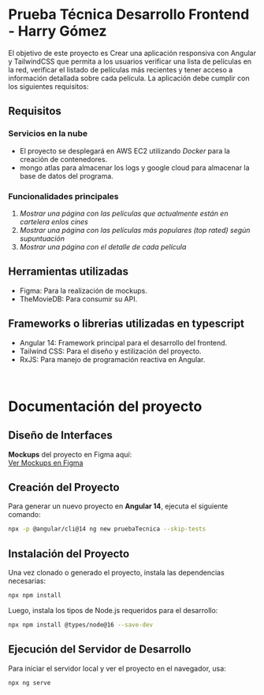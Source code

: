 # Prueba Técnica Desarrollo Frontend - Harry Gómez

El objetivo de este proyecto es Crear una aplicación responsiva con Angular y TailwindCSS que permita a los
usuarios verificar una lista de películas en la red, verificar el listado de películas
más recientes y tener acceso a información detallada sobre cada película. La
aplicación debe cumplir con los siguientes requisitos:



## Requisitos

### Servicios en la nube
- El proyecto se desplegará en AWS EC2 utilizando *Docker* para la creación de contenedores.
- mongo atlas para almacenar los logs y google cloud para almacenar la base de datos del programa.

### Funcionalidades principales
1. *Mostrar una página con las películas que actualmente están en cartelera enlos cines*
2. *Mostrar una página con las películas más populares (top rated) según supuntuación*
3. *Mostrar una página con el detalle de cada película*

## Herramientas utilizadas

- Figma: Para la realización de mockups.
- TheMovieDB: Para consumir su API.

## Frameworks o librerias utilizadas en typescript
- Angular 14: Framework principal para el desarrollo del frontend.
- Tailwind CSS: Para el diseño y estilización del proyecto.
- RxJS: Para manejo de programación reactiva en Angular.

<br>

# Documentación del proyecto

## Diseño de Interfaces  
**Mockups** del proyecto en Figma aquí:  
[Ver Mockups en Figma](https://www.figma.com/design/8QA6qE49iSGBvIvyXssSSI/PruebaTecnica-Pagalo?node-id=0-1&t=e7DMhNK8cvroyHb0-1)



## Creación del Proyecto  
Para generar un nuevo proyecto en **Angular 14**, ejecuta el siguiente comando:  

```sh
npx -p @angular/cli@14 ng new pruebaTecnica --skip-tests
```

## Instalación del Proyecto  
Una vez clonado o generado el proyecto, instala las dependencias necesarias:  

```sh
npx npm install
```
Luego, instala los tipos de Node.js requeridos para el desarrollo:  
```sh
npx npm install @types/node@16 --save-dev
```


## Ejecución del Servidor de Desarrollo  
Para iniciar el servidor local y ver el proyecto en el navegador, usa:  

```sh
npx ng serve
```